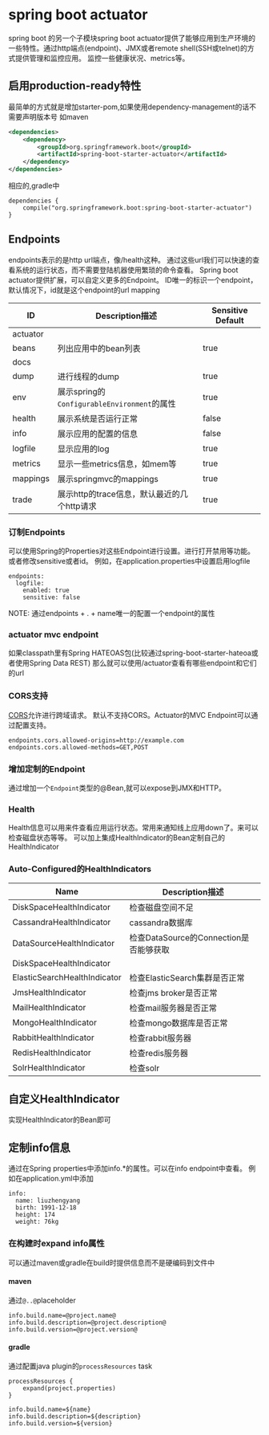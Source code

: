 # spring boot actuator

spring boot 的另一个子模块spring boot actuator提供了能够应用到生产环境的一些特性。通过http端点(endpoint)、JMX或者remote shell(SSH或telnet)的方式提供管理和监控应用。
监控一些健康状况、metrics等。

## 启用production-ready特性
最简单的方式就是增加starter-pom,如果使用dependency-management的话不需要声明版本号
如maven
```xml
<dependencies>
    <dependency>
        <groupId>org.springframework.boot</groupId>
        <artifactId>spring-boot-starter-actuator</artifactId>
    </dependency>
</dependencies>
```
相应的,gradle中
```
dependencies {
    compile("org.springframework.boot:spring-boot-starter-actuator")
}
```

## Endpoints
endpoints表示的是http url端点，像/health这种。
通过这些url我们可以快速的查看系统的运行状态，而不需要登陆机器使用繁琐的命令查看。
Spring boot actuator提供扩展，可以自定义更多的Endpoint。
ID唯一的标识一个endpoint，默认情况下，id就是这个endpoint的url mapping

| ID | Description描述  |  Sensitive Default |
|---|---|---|
| actuator |   |   |
| beans |  列出应用中的bean列表 |  true |
| docs  |   |   |
| dump  | 进行线程的dump  | true  |
| env  |  展示spring的`ConfigurableEnvironment`的属性 |  true |
| health  | 展示系统是否运行正常  | false  |
| info  |  展示应用的配置的信息 | false  |
| logfile  | 显示应用的log  | true  |
| metrics  |  显示一些metrics信息，如mem等 | true  |
| mappings  | 展示springmvc的mappings  |  true |
| trade  | 展示http的trace信息，默认最近的几个http请求  |  true |

### 订制Endpoints
可以使用Spring的Properties对这些Endpoint进行设置。进行打开禁用等功能。或者修改sensitive或者id。
例如，在application.properties中设置启用logfile
```
endpoints:
  logfile:
    enabled: true
    sensitive: false
```
NOTE: 通过endpoints + . + name唯一的配置一个endpoint的属性

### actuator mvc endpoint
如果classpath里有Spring HATEOAS包(比较通过spring-boot-starter-hateoa或者使用Spring Data REST)
那么就可以使用/actuator查看有哪些endpoint和它们的url

### CORS支持
[CORS](https://en.wikipedia.org/wiki/Cross-origin_resource_sharing)允许进行跨域请求。
默认不支持CORS。Actuator的MVC Endpoint可以通过配置支持。
```
endpoints.cors.allowed-origins=http://example.com
endpoints.cors.allowed-methods=GET,POST
```

### 增加定制的Endpoint
通过增加一个`Endpoint`类型的@Bean,就可以expose到JMX和HTTP。

### Health
Health信息可以用来件查看应用运行状态。常用来通知线上应用down了。来可以检查磁盘状态等等。
可以加上集成HealthIndicator的Bean定制自己的HealthIndicator
### Auto-Configured的HealthIndicators
| Name | Description描述  |
|---|---|
| DiskSpaceHealthIndicator | 检查磁盘空间不足  |
| CassandraHealthIndicator |  cassandra数据库 |
| DataSourceHealthIndicator | 检查DataSource的Connection是否能够获取  |
| DiskSpaceHealthIndicator |   |
| ElasticSearchHealthIndicator |  检查ElasticSearch集群是否正常 |
| JmsHealthIndicator | 检查jms broker是否正常  |
| MailHealthIndicator | 检查mail服务器是否正常  |
| MongoHealthIndicator | 检查mongo数据库是否正常  |
| RabbitHealthIndicator | 检查rabbit服务器  |
| RedisHealthIndicator |  检查redis服务器 |
| SolrHealthIndicator | 检查solr  |

## 自定义HealthIndicator
实现HealthIndicator的Bean即可

## 定制info信息
通过在Spring properties中添加info.*的属性。可以在info endpoint中查看。
例如在application.yml中添加
```
info:
  name: liuzhengyang
  birth: 1991-12-18
  height: 174
  weight: 76kg
```
### 在构建时expand info属性
可以通过maven或gradle在build时提供信息而不是硬编码到文件中
#### maven
通过`@..@`placeholder
```
info.build.name=@project.name@
info.build.description=@project.description@
info.build.version=@project.version@
```
#### gradle
通过配置java plugin的`processResources` task
```
processResources {
    expand(project.properties)
}
```
```
info.build.name=${name}
info.build.description=${description}
info.build.version=${version}
```
